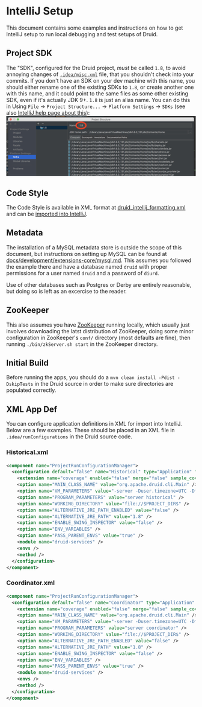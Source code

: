 <!--
  ~ Licensed to the Apache Software Foundation (ASF) under one
  ~ or more contributor license agreements.  See the NOTICE file
  ~ distributed with this work for additional information
  ~ regarding copyright ownership.  The ASF licenses this file
  ~ to you under the Apache License, Version 2.0 (the
  ~ "License"); you may not use this file except in compliance
  ~ with the License.  You may obtain a copy of the License at
  ~
  ~   http://www.apache.org/licenses/LICENSE-2.0
  ~
  ~ Unless required by applicable law or agreed to in writing,
  ~ software distributed under the License is distributed on an
  ~ "AS IS" BASIS, WITHOUT WARRANTIES OR CONDITIONS OF ANY
  ~ KIND, either express or implied.  See the License for the
  ~ specific language governing permissions and limitations
  ~ under the License.
  -->

# IntelliJ Setup
This document contains some examples and instructions on how to get IntelliJ setup to run local debugging and test
setups of Druid.

## Project SDK

The "SDK", configured for the Druid project, *must* be called `1.8`, to avoid annoying changes of
[`.idea/misc.xml`](/.idea/misc.xml) file, that you shouldn't check into your commits. If you don't have an SDK on your
dev machine with this name, you should either rename one of the existing SDKs to `1.8`, or create another one with this
name, and it could point to the same files as some other existing SDK, even if it's actually JDK 9+. `1.8` is just
an alias name. You can do this in Using `File` -> `Project Structure...` -> `Platform Settings` -> `SDKs`
(see also [IntelliJ help page about this](https://www.jetbrains.com/help/idea/configuring-intellij-platform-plugin-sdk.html)):
![IntelliJ SDK Config](intellij-sdk-config.jpg)

## Code Style
The Code Style is available in XML format at [druid_intellij_formatting.xml](druid_intellij_formatting.xml) and can be [imported into IntelliJ](https://www.jetbrains.com/help/idea/2017.1/copying-code-style-settings.html).

## Metadata
The installation of a MySQL metadata store is outside the scope of this document, but instructions on setting up MySQL can be found at [docs/development/extensions-core/mysql.md](/docs/development/extensions-core/mysql.md). This assumes you followed the example there and have a database named `druid` with proper permissions for a user named `druid` and a password of `diurd`.

Use of other databases such as Postgres or Derby are entirely reasonable, but doing so is left as an excercise to the reader.

## ZooKeeper
This also assumes you have [ZooKeeper](http://zookeeper.apache.org/releases.html) running locally, which usually just involves downloading the latst distribution of ZooKeeper, doing some minor configuration in ZooKeeper's `conf/` directory (most defaults are fine), then running `./bin/zkServer.sh start` in the ZooKeeper directory. 

## Initial Build
Before running the apps, you should do a `mvn clean install -Pdist -DskipTests` in the Druid source in order to make sure directories are populated correctly.

## XML App Def
You can configure application definitions in XML for import into IntelliJ. Below are a few examples. These should be placed in an XML file in `.idea/runConfigurations` in the Druid source code.

### Historical.xml
```xml
<component name="ProjectRunConfigurationManager">
  <configuration default="false" name="Historical" type="Application" factoryName="Application">
    <extension name="coverage" enabled="false" merge="false" sample_coverage="true" runner="idea" />
    <option name="MAIN_CLASS_NAME" value="org.apache.druid.cli.Main" />
    <option name="VM_PARAMETERS" value="-server -Duser.timezone=UTC -Dfile.encoding=UTF-8 -Xmx2G -XX:MaxJavaStackTraceDepth=9999 -XX:+UseG1GC -XX:+PrintGCDetails -XX:+PrintGCTimeStamps -XX:+PrintAdaptiveSizePolicy -XX:+PrintReferenceGC -verbose:gc -XX:+PrintFlagsFinal -Djava.util.logging.manager=org.apache.logging.log4j.jul.LogManager -Dorg.jboss.logging.provider=slf4j -Dlog4j.configurationFile=$PROJECT_DIR$/core/src/main/resources/log4j2.debug.xml -Ddruid.host=localhost -Ddruid.service=historical -Ddruid.server.maxSize=10000000000 -Ddruid.processing.buffer.sizeBytes=100000000 -Ddruid.extensions.hadoopDependenciesDir=$PROJECT_DIR$/distribution/target/hadoop-dependencies/ -Ddruid.extensions.directory=$PROJECT_DIR$/distribution/target/extensions/ -Ddruid.extensions.loadList=[\&quot;druid-s3-extensions\&quot;,\&quot;druid-histogram\&quot;,\&quot;mysql-metadata-storage\&quot;] -Ddruid.historical.cache.useCache=false -Ddruid.historical.cache.populateCache=false -Ddruid.segmentCache.locations=&quot;[{\&quot;path\&quot;:\&quot;/tmp/druid/indexCache\&quot;,\&quot;maxSize\&quot;:10000000000}]&quot; -Ddruid.zk.service.host=localhost -Ddruid.processing.numThreads=1 -Ddruid.server.http.numThreads=50 -Ddruid.serverview.type=batch -Ddruid.emitter=logging" />
    <option name="PROGRAM_PARAMETERS" value="server historical" />
    <option name="WORKING_DIRECTORY" value="file://$PROJECT_DIR$" />
    <option name="ALTERNATIVE_JRE_PATH_ENABLED" value="false" />
    <option name="ALTERNATIVE_JRE_PATH" value="1.8" />
    <option name="ENABLE_SWING_INSPECTOR" value="false" />
    <option name="ENV_VARIABLES" />
    <option name="PASS_PARENT_ENVS" value="true" />
    <module name="druid-services" />
    <envs />
    <method />
  </configuration>
</component>
```

### Coordinator.xml
```xml
<component name="ProjectRunConfigurationManager">
  <configuration default="false" name="Coordinator" type="Application" factoryName="Application">
    <extension name="coverage" enabled="false" merge="false" sample_coverage="true" runner="idea" />
    <option name="MAIN_CLASS_NAME" value="org.apache.druid.cli.Main" />
    <option name="VM_PARAMETERS" value="-server -Duser.timezone=UTC -Dfile.encoding=UTF-8 -Xmx256M -Xmx256M -XX:+UseG1GC -XX:+PrintGCDetails -XX:+PrintGCTimeStamps -XX:+PrintAdaptiveSizePolicy -XX:+PrintReferenceGC -verbose:gc -XX:+PrintFlagsFinal -Djava.util.logging.manager=org.apache.logging.log4j.jul.LogManager -Dorg.jboss.logging.provider=slf4j -Ddruid.host=localhost -Ddruid.service=coordinator -Ddruid.extensions.directory=$PROJECT_DIR$/distribution/target/extensions/ -Ddruid.extensions.loadList=[\&quot;druid-s3-extensions\&quot;,\&quot;druid-histogram\&quot;,\&quot;mysql-metadata-storage\&quot;] -Ddruid.zk.service.host=localhost -Ddruid.metadata.storage.type=mysql -Ddruid.metadata.storage.connector.connectURI=&quot;jdbc:mysql://localhost:3306/druid&quot; -Ddruid.metadata.storage.connector.user=druid -Ddruid.metadata.storage.connector.password=diurd -Ddruid.serverview.type=batch -Ddruid.emitter=logging -Ddruid.coordinator.period=PT10S -Ddruid.coordinator.startDelay=PT5S" />
    <option name="PROGRAM_PARAMETERS" value="server coordinator" />
    <option name="WORKING_DIRECTORY" value="file://$PROJECT_DIR$" />
    <option name="ALTERNATIVE_JRE_PATH_ENABLED" value="false" />
    <option name="ALTERNATIVE_JRE_PATH" value="1.8" />
    <option name="ENABLE_SWING_INSPECTOR" value="false" />
    <option name="ENV_VARIABLES" />
    <option name="PASS_PARENT_ENVS" value="true" />
    <module name="druid-services" />
    <envs />
    <method />
  </configuration>
</component>
```
